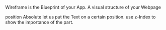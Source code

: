 Wireframe is the Blueprint of your App. A visual structure of your Webpage

position Absolute let us put the Text on a certain position.
use z-Index to show the importance of the part. 

